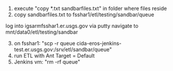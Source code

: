 1. execute "copy *.txt sandbarfiles.txt" in folder where files reside
2. copy sandbarfiles.txt to fsshar1/etl/testing/sandbar/queue

log into igsarmfsshar1.er.usgs.gov via putty
navigate to mnt/data0/etl/testing/sandbar

3. on fsshar1: "scp -r queue cida-eros-jenkins-test.er.usgs.gov:/srv/etl/sandbar/queue"
4. run ETL with Ant Target = Default
5. Jenkins vm: "rm -rf queue"